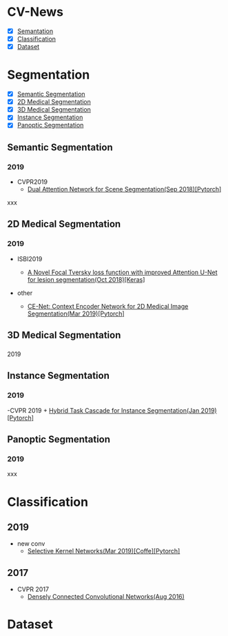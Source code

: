 CV-News
======
- [x] [Semantation](#Segmentation)
- [x] [Classification](#Classification)
- [x] [Dataset](#Dataset)
# Segmentation
- [x] [Semantic Segmentation](#Semantic-Segmentation)
- [x] [2D Medical Segmentation](#2D-Medical-Segmentation)
- [x] [3D Medical Segmentation](#3D-Medical-Segmentation)
- [x] [Instance Segmentation](#Instance-Segmentation)
- [x] [Panoptic Segmentation](#Panoptic-Segmentation)

## Semantic Segmentation
### 2019
  - CVPR2019    
    + [Dual Attention Network for Scene Segmentation(Sep 2018)](https://arxiv.org/abs/1809.02983)[[Pytorch]](https://github.com/junfu1115/DANet)




xxx
## 2D Medical Segmentation
### 2019
  - ISBI2019
    + [A Novel Focal Tversky loss function with improved Attention U-Net for lesion segmentation(Oct 2018)](https://arxiv.org/abs/1810.07842)[[Keras]](https://github.com/nabsabraham/focal-tversky-unet)
    
  - other
    + [CE-Net: Context Encoder Network for 2D Medical Image Segmentation(Mar 2019)](https://arxiv.org/abs/1903.02740)[[Pytorch]](https://github.com/xiaoketongxue/CE-Net)
## 3D Medical Segmentation
### 
2019
## Instance Segmentation
### 2019
  -CVPR 2019
    + [Hybrid Task Cascade for Instance Segmentation(Jan 2019)](https://arxiv.org/abs/1901.07518)[[Pytorch]](https://github.com/open-mmlab/mmdetection)
## Panoptic Segmentation
### 2019

xxx
# Classification
## 2019
  - new conv
    + [Selective Kernel Networks(Mar 2019)](https://arxiv.org/abs/1903.06586?context=cs)[[Coffe]](https://github.com/implus/SKNet)[[Pytorch]](https://github.com/xiaoketongxue/SKNet-1)   
## 2017
  - CVPR 2017
    + [Densely Connected Convolutional Networks(Aug 2016)](https://arxiv.org/abs/1608.06993)
  
# Dataset

